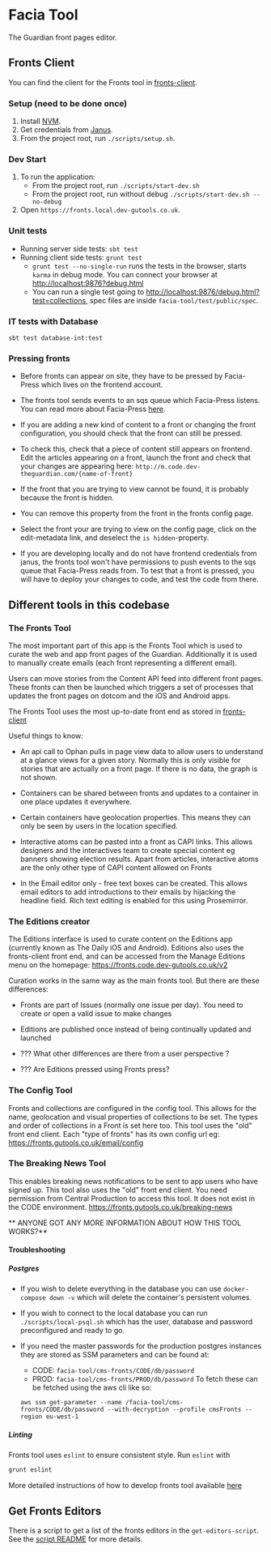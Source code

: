 # Facia Tool

The Guardian front pages editor.

## Fronts Client

You can find the client for the Fronts tool in [fronts-client](/fronts-client).

### Setup (need to be done once)

1. Install [NVM](https://github.com/creationix/nvm).
2. Get credentials from [Janus](https://janus.gutools.co.uk/multi-credentials?&permissionIds=cmsFronts-dev,capi-api-gateway,frontend-dev).
3. From the project root, run `./scripts/setup.sh`.

### Dev Start

1. To run the application:
   - From the project root, run `./scripts/start-dev.sh`
   - From the project root, run without debug `./scripts/start-dev.sh --no-debug`
2. Open `https://fronts.local.dev-gutools.co.uk`.

### Unit tests

- Running server side tests: `sbt test`
- Running client side tests: `grunt test`
  - `grunt test --no-single-run` runs the tests in the browser, starts `karma` in debug mode. You can connect your browser at [http://localhost:9876?debug.html](http://localhost:9876?debug.html)
  - You can run a single test going to [http://localhost:9876/debug.html?test=collections](http://localhost:9876/debug.html?test=collections), spec files are inside `facia-tool/test/public/spec`.

### IT tests with Database

`sbt test database-int:test`

### Pressing fronts
- Before fronts can appear on site, they have to be pressed by Facia-Press which lives on the frontend account.
- The fronts tool sends events to an sqs queue which Facia-Press listens. You can read more about Facia-Press [here](https://github.com/guardian/frontend/blob/ad74a1da567f047b7b824650e6e1be0f0262952b/docs/02-architecture/01-applications-architecture.md).

- If you are adding a new kind of content to a front or changing the front configuration, you should check that the front can still be pressed.

- To check this, check that a piece of content still appears on frontend. Edit the articles appearing on a front, launch the front and check that your changes are appearing here: `http://m.code.dev-theguardian.com/{name-of-front}`

- If the front that you are trying to view cannot be found, it is probably because the front is hidden.
- You can remove this property from the front in the fronts config page.
- Select the front your are trying to view on the config page, click on the edit-metadata link, and deselect the `is hidden`-property.

- If you are developing locally and do not have frontend credentials from janus, the fronts tool won't have permissions to push events to the sqs queue that Facia-Press reads from. To test that a front is pressed, you will have to deploy your changes to code, and test the code from there.


## Different tools in this codebase

### The Fronts Tool
The most important part of this app is the Fronts Tool which is used to curate the web and app front pages of the Guardian. Additionally it is used to manually create emails (each front representing a different email).

Users can move stories from the Content API feed into different front pages. These fronts can then be launched which triggers a set of processes that updates the front pages on dotcom and the iOS and Android apps.

The Fronts Tool uses the most up-to-date front end as stored in [fronts-client](https://github.com/guardian/facia-tool/tree/master/fronts-client)

Useful things to know:
* An api call to Ophan pulls in page view data to allow users to understand at a glance views for a given story. Normally this is only visible for stories that are actually on a front page. If there is no data, the graph is not shown.

* Containers can be shared between fronts and updates to a container in one place updates it everywhere.

* Certain containers have geolocation properties. This means they can only be seen by users in the location specified.

* Interactive atoms can be pasted into a front as CAPI links. This allows designers and the interactives team to create special content eg banners showing election results. Apart from articles, interactive atoms are the only other type of CAPI content allowed on Fronts

* In the Email editor only - free text boxes can be created. This allows email editors to add introductions to their emails by hijacking the headline field. Rich text editing is enabled for this using Prosemirror.


### The Editions creator

The Editions interface is used to curate content on the Editions app (currently known as The Daily iOS and Android). Editions also uses the fronts-client front end, and can be accessed from the Manage Editions menu on the homepage: https://fronts.code.dev-gutools.co.uk/v2

Curation works in the same way as the main fronts tool. But there are these differences:

* Fronts are part of Issues (normally one issue per day). You need to create or open a valid issue to make changes

* Editions are published once instead of being continually updated and launched

* ??? What other differences are there from a user perspective ?

* ??? Are Editions pressed using Fronts press?


### The Config Tool

Fronts and collections are configured in the config tool. This allows for the name, geolocation and visual properties of collections to be set. The types and order of collections in a Front is set here too. This tool uses the "old" front end client. Each "type of fronts" has its own config url eg: https://fronts.gutools.co.uk/email/config


### The Breaking News Tool

This enables breaking news notifications to be sent to app users who have signed up. This tool also uses the "old" front end client. You need permission from
Central Production to access this tool. It does not exist in the CODE environment.  https://fronts.gutools.co.uk/breaking-news

** ANYONE GOT ANY MORE INFORMATION ABOUT HOW THIS TOOL WORKS?**


#### Troubleshooting
##### Postgres
- If you wish to delete everything in the database you can use `docker-compose down -v` which will delete the container's persistent volumes.
- If you wish to connect to the local database you can run `./scripts/local-psql.sh` which has the user, database and password preconfigured and ready to go.
- If you need the master passwords for the production postgres instances they are stored as SSM parameters and can be found at:
  - CODE: `facia-tool/cms-fronts/CODE/db/password`
  - PROD: `facia-tool/cms-fronts/PROD/db/password`
  To fetch these can be fetched using the aws cli like so:

  `aws ssm get-parameter --name /facia-tool/cms-fronts/CODE/db/password --with-decryption --profile cmsFronts --region eu-west-1`

##### Linting

Fronts tool uses `eslint` to ensure consistent style. Run `eslint` with

```bash
grunt eslint
```

More detailed instructions of how to develop fronts tool available [here](./GUIDE_TO_FRONTS.md)

## Get Fronts Editors

There is a script to get a list of the fronts editors in the `get-editors-script`. See the [script README](./get-editors-script/README.md) for more details.
